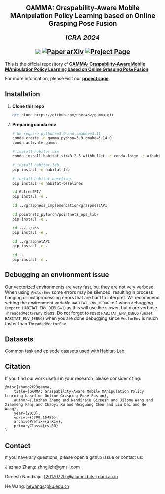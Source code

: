 <h2 align="center">
  <b>GAMMA: Graspability-Aware Mobile MAnipulation Policy Learning based on Online Grasping Pose Fusion</b>

  <b><i>ICRA 2024</i></b>

<div align="center">
    <a href="https://https://2024.ieee-icra.org/" target="_blank">
    <img src="https://img.shields.io/badge/ICRA 2024-Conference paper-red"></a>
    <a href="https://arxiv.org/abs/2309.15459" target="_blank">
    <img src="https://img.shields.io/badge/Paper-arXiv-green" alt="Paper arXiv"></a>
    <a href="https://pku-epic.github.io/GAMMA/" target="_blank">
    <img src="https://img.shields.io/badge/Page-GAMMA-blue" alt="Project Page"/></a>
</div>
</h2>

This is the official repository of [**GAMMA: Graspability-Aware Mobile MAnipulation Policy Learning based on Online Grasping Pose Fusion**](https://arxiv.org/abs/2309.15459).

For more information, please visit our [**project page**](https://pku-epic.github.io/GAMMA/).

## Installation
1. **Clone this repo**
   ```bash
   git clone https://github.com/user432/gamma.git
   ```

1. **Preparing conda env**
   ```bash
   # We require python>=3.9 and cmake>=3.14
   conda create -n gamma python=3.9 cmake=3.14.0
   conda activate gamma

   # install habitat-sim
   conda install habitat-sim=0.2.5 withbullet -c conda-forge -c aihabitat

   # install habitat-lab
   pip install -e habitat-lab

   # install habitat-baselines
   pip install -e habitat-baselines

   cd GLtreeAPI/
   pip install -e .

   cd ../graspness_implementation/graspnessAPI

   cd pointnet2_pytorch/pointnet2_ops_lib/
   pip install -e .

   cd ../../knn
   pip install -e .

   cd ../graspnetAPI
   pip install -e .

   cd ..
   pip install -e .
   ```

## Debugging an environment issue

Our vectorized environments are very fast, but they are not very verbose. When using `VectorEnv` some errors may be silenced, resulting in process hanging or multiprocessing errors that are hard to interpret. We recommend setting the environment variable `HABITAT_ENV_DEBUG` to 1 when debugging (`export HABITAT_ENV_DEBUG=1`) as this will use the slower, but more verbose `ThreadedVectorEnv` class. Do not forget to reset `HABITAT_ENV_DEBUG` (`unset HABITAT_ENV_DEBUG`) when you are done debugging since `VectorEnv` is much faster than `ThreadedVectorEnv`.

## Datasets

[Common task and episode datasets used with Habitat-Lab](DATASETS.md).

## Citation
If you find our work useful in your research, please consider citing:

```
@misc{zhang2023gamma,
    title={GAMMA: Graspability-Aware Mobile MAnipulation Policy Learning based on Online Grasping Pose Fusion},
    author={Jiazhao Zhang and Nandiraju Gireesh and Jilong Wang and Xiaomeng Fang and Chaoyi Xu and Weiguang Chen and Liu Dai and He Wang},
    year={2023},
    eprint={2309.15459},
    archivePrefix={arXiv},
    primaryClass={cs.RO}
}
```

## Contact
If you have any questions, please open a github issue or contact us:

Jiazhao Zhang: zhngjizh@gmail.com

Gireesh Nandiraju: f20170720h@alumni.bits-pilani.ac.in

He Wang: hewang@pku.edu.cn
